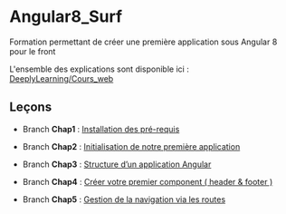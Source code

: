 # Angular8_Surf
Formation permettant de créer une première application sous Angular 8 pour le front

L'ensemble des explications sont disponible ici : 
[DeeplyLearning/Cours_web](https://deeplylearning.fr/cours-web-angular-8/ "DeeplyLearning/Cours_web")

## Leçons
- Branch **Chap1** : [Installation des pré-requis](https://deeplylearning.fr/cours-web-angular-8/chap-1-installation-des-pre-requis/ "Installation des pré-requis")  

- Branch **Chap2** : [Initialisation de notre première application](https://deeplylearning.fr/non-classe/chap-2-initialisation-de-notre-premiere-application/ "Initialisation de notre première application")

- Branch **Chap3** : [Structure d’un application Angular](https://deeplylearning.fr/cours-web-frontend-angular-8/chap-3-structure-dun-application-angular/ "Structure d’un application Angular")

- Branch **Chap4** : [Créer votre premier component ( header & footer )](https://deeplylearning.fr/cours-web-frontend-angular-8/chap-4-creer-votre-premier-component-header-footer/ "Créer votre premier component ( header & footer )")

- Branch **Chap5** : [Gestion de la navigation via les routes](https://deeplylearning.fr/cours-web-frontend-angular-8/chap-5-gestion-de-la-navigation-via-les-routes/ "Gestion de la navigation via les routes")
